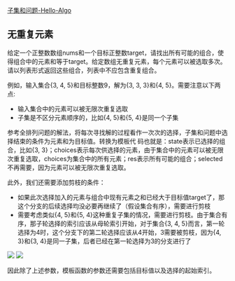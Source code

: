 [子集和问题-Hello-Algo](https://www.hello-algo.com/chapter_backtracking/subset_sum_problem/)

## 无重复元素

给定一个正整数数组nums和一个目标正整数target，请找出所有可能的组合，使得组合中的元素和等于target。给定数组无重复元素，每个元素可以被选取多次。请以列表形式返回这些组合，列表中不应包含重复组合。

例如，输入集合{3, 4, 5}和目标整数9，解为{3, 3, 3}和{4, 5}。需要注意以下两点:

- 输入集合中的元素可以被无限次重复选取
- 子集是不区分元素顺序的，比如{4, 5}和{5, 4}是同一个子集

参考全排列问题的解法，将每次寻找解的过程看作一次次的选择，子集和问题中选择结束的条件为元素和为目标值。转换为模板代
码也就是：state表示已选择的组合，比如{3, 3}；choices表示每次供选择的元素，由于集合中的元素可以被无限次重复选取，choices为集合中的所有元素；res表示所有可能的组合；selected不再需要，因为元素可以被无限次重复选取。

此外，我们还需要添加剪枝的条件：

- 如果此次选择加入的元素与组合中现有元素之和已经大于目标值target了，那这个分支的后续选择均没必要再继续了（假设集合有序），需要进行剪枝
- 需要考虑类似{4, 5}和{5, 4}这种重复子集的情况，需要进行剪枝。由于集合有序，那子轮选择的索引应该从母轮索引开始，对于集合{3, 4, 5}而言，第一轮选择为4时，这个分支下的第二轮选择应该从4开始，3需要被剪枝，因为{4, 3}和{3, 4}是同一子集，后者已经在第一轮选择为3的分支进行了

<img src="https://www.hello-algo.com/chapter_backtracking/subset_sum_problem.assets/subset_sum_i_naive.png">

<img src="https://www.hello-algo.com/chapter_backtracking/subset_sum_problem.assets/subset_sum_i_pruning.png">

因此除了上述参数，模板函数的参数还需要包括目标值以及选择的起始索引。
